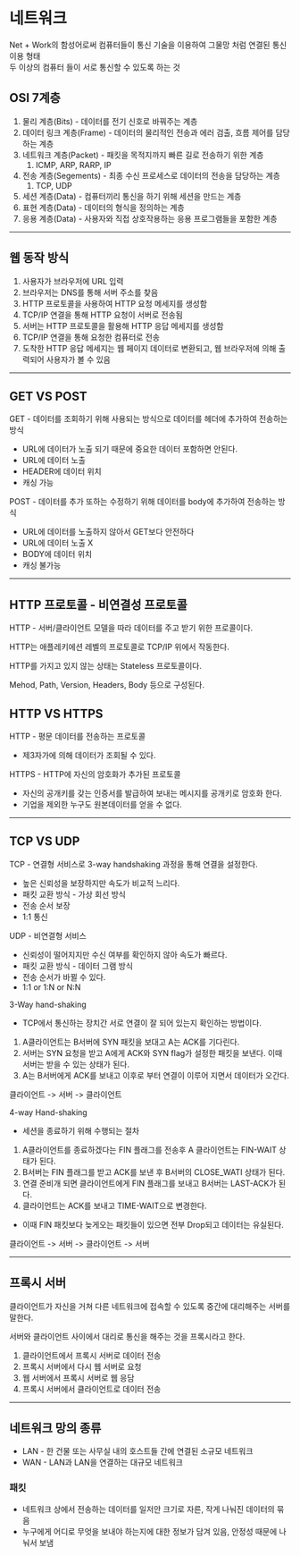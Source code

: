# 네트워크

Net + Work의 함성어로써 컴퓨터들이 통신 기술을 이용하여 그물망 처럼 연결된 통신 이용 형태<br>
두 이상의 컴퓨터 들이 서로 통신할 수 있도록 하는 것

## OSI 7계층

1. 물리 계층(Bits) - 데이터를 전기 신호로 바꿔주는 계층
2. 데이터 링크 계층(Frame) - 데이터의 물리적인 전송과 에러 검출, 흐름 제어를 담당하는 계층
3. 네트워크 계층(Packet) - 패킷을 목적지까지 빠른 길로 전송하기 위한 계층
   1. ICMP, ARP, RARP, IP
4. 전송 계층(Segements) - 최종 수신 프로세스로 데이터의 전송을 담당하는 계층
   1. TCP, UDP
5. 세션 계층(Data) - 컴퓨터끼리 통신을 하기 위해 세션을 만드는 계층
6. 표현 계층(Data) - 데이터의 형식을 정의하는 계층
7. 응용 계층(Data) - 사용자와 직접 상호작용하는 응용 프로그램들을 포함한 계층

<hr>

## 웹 동작 방식

1. 사용자가 브라우저에 URL 입력
2. 브라우저는 DNS를 통해 서버 주소를 찾음
3. HTTP 프로토콜을 사용하여 HTTP 요청 메세지를 생성함
4. TCP/IP 연결을 통해 HTTP 요청이 서버로 전송됨
5. 서버는 HTTP 프로토콜을 활용해 HTTP 응답 메세지를 생성함
6. TCP/IP 연결을 통해 요청한 컴퓨터로 전송
7. 도착한 HTTP 응답 메세지는 웹 페이지 데이터로 변환되고, 웹 브라우저에 의해 출력되어 사용자가 볼 수 있음

<hr>

## GET VS POST

GET - 데이터를 조회하기 위해 사용되는 방식으로 데이터를 헤더에 추가하여 전송하는 방식

- URL에 데이터가 노출 되기 때문에 중요한 데이터 포함하면 안된다.
- URL에 데이터 노출
- HEADER에 데이터 위치
- 캐싱 가능

POST - 데이터를 추가 또하는 수정하기 위해 데이터를 body에 추가하여 전송하는 방식

- URL에 데이터를 노출하지 않아서 GET보다 안전하다
- URL에 데이터 노출 X
- BODY에 데이터 위치
- 캐싱 불가능

<hr>

## HTTP 프로토콜 - 비연결성 프로토콜

HTTP - 서버/클라이언트 모델을 따라 데이터를 주고 받기 위한 프로콜이다.

HTTP는 애플레키에션 레벨의 프로토콜로 TCP/IP 위에서 작동한다.

HTTP를 가지고 있지 않는 상태는 Stateless 프로토콜이다.

Mehod, Path, Version, Headers, Body 등으로 구성된다.

## HTTP VS HTTPS

HTTP - 평문 데이터를 전송하는 프로토콜

- 제3자가에 의해 데이터가 조회될 수 있다.

HTTPS - HTTP에 자신의 암호화가 추가된 프로토콜

- 자신의 공개키를 갖는 인증서를 발급하여 보내는 메시지를 공개키로 암호화 한다.
- 기업을 제외한 누구도 원본데이터를 얻을 수 없다.

<hr>

## TCP VS UDP

TCP - 연결형 서비스로 3-way handshaking 과정을 통해 연결을 설정한다.

- 높은 신뢰성을 보장하지만 속도가 비교적 느리다.
- 패킷 교환 방식 - 가상 회선 방식
- 전송 순서 보장
- 1:1 통신

UDP - 비연결형 서비스

- 신뢰성이 떨어지지만 수신 여부를 확인하지 않아 속도가 빠르다.
- 패킷 교환 방식 - 데이터 그램 방식
- 전송 순서가 바뀔 수 있다.
- 1:1 or 1:N or N:N

3-Way hand-shaking

- TCP에서 통신하는 장치간 서로 연결이 잘 되어 있는지 확인하는 방법이다.

1. A클라이언트는 B서버에 SYN 패킷을 보대고 A는 ACK를 기다린다.
2. 서버는 SYN 요청을 받고 A에게 ACK와 SYN flag가 설정한 패킷을 보낸다. 이때 서버는 받을 수 있는 상태가 된다.
3. A는 B서버에게 ACK를 보내고 이후로 부터 연결이 이루어 지면서 데이터가 오간다.

클라이언트 -> 서버 -> 클라이언트

4-way Hand-shaking

- 세션을 종료하기 위해 수행되는 절차

1. A클라이언트를 종료하겠다는 FIN 플래그를 전송후 A 클라이언트는 FIN-WAIT 상태가 된다.
2. B서버는 FIN 플래그를 받고 ACK를 보낸 후 B서버의 CLOSE_WATI 상태가 된다.
3. 연결 준비개 되면 클라이언트에게 FIN 플래그를 보내고 B서버는 LAST-ACK가 된다.
4. 클라이언트는 ACK를 보내고 TIME-WAIT으로 변경한다.

- 이때 FIN 패킷보다 늦게오는 패킷들이 있으면 전부 Drop되고 데이터는 유실된다.

클라이언트 -> 서버 -> 클라이언트 -> 서버

<hr>

## 프록시 서버

클라이언트가 자신을 거쳐 다른 네트워크에 접속할 수 있도록 중간에 대리해주는 서버를 말한다.

서버와 클라이언트 사이에서 대리로 통신을 해주는 것을 프록시라고 한다.

1. 클라이언트에서 프록시 서버로 데이터 전송
2. 프록시 서버에서 다시 웹 서버로 요청
3. 웹 서버에서 프록시 서버로 웹 응담
4. 프록시 서버에서 클라이언트로 데이터 전송

<hr>

## 네트워크 망의 종류

- LAN - 한 건물 또는 사무실 내의 호스트들 간에 연결된 소규모 네트워크
- WAN - LAN과 LAN을 연결하는 대규모 네트워크

### 패킷

- 네트워크 상에서 전송하는 데이터를 일저안 크기로 자른, 작게 나눠진 데이터의 묶음
- 누구에게 어디로 무엇을 보내야 하는지에 대한 정보가 담겨 있음, 안정성 때문에 나눠서 보냄
